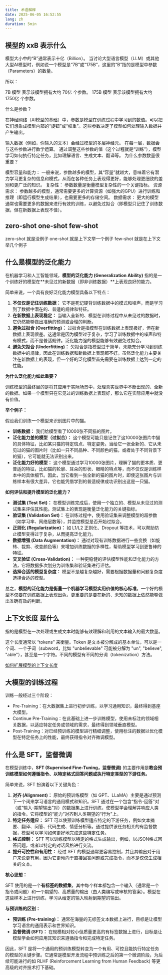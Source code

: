 ```yaml
---
title: 术语解释
date: 2025-06-05 16:52:55
lang: zh
duration: 5min
---
```



## 模型的 xxB 表示什么
模型大小中的“B”通常表示十亿（Billion）。
当讨论大型语言模型（LLM）或其他大型AI模型时，例如说一个模型是“7B”或“175B”，这里的“B”指的是模型中参数（Parameters）的数量。

所以：

7B 模型 表示该模型拥有大约 70亿 个参数。
175B 模型 表示该模型拥有大约 1750亿 个参数。

什么是参数？

在神经网络（AI模型的基础）中，参数是模型在训练过程中学习到的数值。可以把它们想象成模型内部的“旋钮”或“权重”。这些参数决定了模型如何处理输入数据并产生输出。

输入数据（例如，你输入的文本）会经过模型的多层神经元。
在每一层，数据会与这些参数进行数学运算。
通过调整这些参数的值（这个过程就是“训练”），模型学习如何执行特定任务，比如理解语言、生成文本、翻译等。
为什么参数数量很重要？

模型容量和能力： 一般来说，参数越多的模型，其“容量”就越大，意味着它有潜力学习更复杂的信息和模式，从而在各种任务上表现得更好，能够处理更细致的差别和更广泛的知识。
复杂性： 参数数量是衡量模型复杂性的一个关键指标。
资源需求： 参数越多的模型，通常需要更多的计算资源（如强大的GPU）进行训练和推理（即运行模型生成结果），也需要更多的存储空间。
数据需求： 更大的模型通常也需要更多的数据来进行有效的训练，以避免过拟合（即模型只记住了训练数据，但在新数据上表现不佳）。

## zero-shot one-shot few-shot

zero-shot 就是没例子
one-shot 就是上下文举一个例子
few-shot 就是在上下文举几个例子


## 什么是模型的泛化能力
在机器学习和人工智能领域，**模型的泛化能力 (Generalization Ability)** 指的是一个训练好的模型在**未见过的新数据（即非训练数据）**上表现良好的能力。

简单来说，一个具有良好泛化能力模型具备以下特点：

1.  **不仅仅是记住训练数据：** 它不是死记硬背训练数据中的模式和噪声，而是学习到了数据中潜在的、普适的规律和特征。
2.  **在新数据上表现稳定：** 当输入全新的、模型在训练过程中从未见过的数据时，它仍然能够做出准确的预测或合理的判断。
3.  **避免过拟合 (Overfitting)：** 过拟合是指模型在训练数据上表现极好，但在新数据上表现很差。这通常是因为模型过于复杂，学习了训练数据中的噪声和特有模式，而不是普适规律。泛化能力强的模型能够有效避免过拟合。
4.  **避免欠拟合 (Underfitting)：** 欠拟合是指模型过于简单，未能充分学习到训练数据中的规律，因此在训练数据和新数据上表现都不好。虽然泛化能力主要关注在新数据上的表现，但一个好的泛化模型首先需要在训练数据上达到一定的性能。

**为什么泛化能力如此重要？**

训练模型的最终目的是将其应用于实际场景中，处理真实世界中不断出现的、全新的数据。如果一个模型只在它见过的训练数据上表现好，那么它在实际应用中就没有价值。

**举个例子：**

假设我们训练一个模型来识别图片中的猫。

* **训练数据：** 我们给模型看了10000张不同猫的图片。
* **泛化能力差的模型（过拟合）：** 这个模型可能只是记住了这10000张图片中猫的具体特征，比如某只猫的特定斑点、特定姿势。当给它一张全新的、它从未见过的猫的图片时（比如一只不同品种、不同颜色的猫，或者处于不同背景下的猫），它可能就无法识别出来。
* **泛化能力好的模型：** 这个模型通过学习10000张图片，理解了猫的更本质、更普适的特征，比如猫的轮廓、耳朵的形状、眼睛的特点等，而不仅仅是训练样本中的具体细节。因此，当它看到一张全新的猫的图片时，即使这张图片与训练样本有很大差异，它也能凭借学到的普适规律成功识别出这是一只猫。

**如何评估和提升模型的泛化能力？**

* **测试集 (Test Set)：** 在模型训练完成后，使用一个独立的、模型从未见过的测试集来评估其性能。测试集上的表现是衡量泛化能力的关键指标。
* **验证集 (Validation Set)：** 在训练过程中，使用验证集来调整模型的超参数（如学习率、网络层数等），并监控模型是否开始过拟合。
* **正则化 (Regularization)：** 如 L1/L2 正则化、Dropout 等技术，可以帮助防止模型变得过于复杂，从而提高泛化能力。
* **数据增强 (Data Augmentation)：** 通过对现有训练数据进行一些变换（如旋转、裁剪、改变颜色等）来增加训练数据的多样性，帮助模型学习到更鲁棒的特征。
* **交叉验证 (Cross-Validation)：** 一种更稳健的评估模型性能和泛化能力的方法，它将数据多次划分为训练集和验证集进行评估。
* **选择合适的模型复杂度：** 模型不是越复杂越好，需要根据数据量和问题复杂度选择合适的模型。

总之，**模型的泛化能力是衡量一个机器学习模型实用价值的核心标准**。一个好的模型不仅要在训练数据上表现出色，更重要的是要在新的、未知的数据上依然能够做出准确有效的判断。

## 上下文长度 是什么
指的是模型在一次处理或生成文本时能够有效理解和利用的文本输入的最大数量。

这个长度通常以 “tokens” 来衡量。Token 是文本被分解成的基本单位，可以是一个词、一个子词（subword，比如 "unbelievable" 可能被分解为 "un", "believe", "able"），甚至是一个字符。不同的模型有不同的分词（tokenization）方法。

[如何扩展模型的上下文长度](./long-context.md)

## 大模型的训练过程
训练一般经过三个阶段：
- Pre-Training：在大数据集上进行初步训练，以学习通用知识，最终得到基座大模型。
- Continue Pre-Training：在此基础上进一步训练模型，使用未标注的领域相关数据，以适应特定任务或领域的需求，最终得到领域垂直模型。
- Post-Training：对已经预训练的模型进行精细调整，使用标注的数据以优化模型在特定任务上的性能，最终获得指令对齐微调模型。

## 什么是 SFT，监督微调
在模型训练中，**SFT (Supervised Fine-Tuning，监督微调)** 的主要作用是**教会预训练模型如何遵循指令、以特定格式回答问题或执行特定类型的下游任务。**

简单来说，SFT 扮演着以下关键角色：

1.  **对齐 (Alignment)：** 原始的预训练模型（如 GPT、LLaMA）主要是通过预测下一个词来学习语言的通用模式和知识。SFT 通过在一个包含“指令-回答”对（或“输入-期望输出”对）的数据集上进行训练，使模型学会理解并响应人类的指令。它将模型的“能力”对齐到人类期望的“行为”上。
2.  **特定任务适应：** SFT 可以使预训练模型适应特定的下游任务，例如文本摘要、翻译、问答、代码生成、情感分析等。通过提供该任务相关的有监督数据，模型可以学习如何更好地完成这些特定任务。
3.  **格式控制：** SFT 可以训练模型以特定的格式生成输出，例如，以JSON格式回答问题，或者以特定的对话风格进行交流。
4.  **提升可控性和有用性：** 经过 SFT 的模型通常更容易控制，并且其输出对于用户来说更有用，因为它更倾向于直接回答问题或完成指令，而不是仅仅生成相关的文本。

**核心思想：**

SFT 使用的是一个**有标签的数据集**，其中每个样本都包含一个输入（通常是一个指令或问题）和一个期望的、高质量的输出（由人类编写或审核的答案）。模型在这些样本上进行训练，学习从给定的输入映射到期望的输出。

**与预训练的区别：**

* **预训练 (Pre-training)：** 通常在海量的无标签文本数据上进行，目标是让模型学习语言的通用表示和世界知识。
* **监督微调 (SFT)：** 在规模相对较小但质量更高的有标签数据上进行，目标是让模型学会如何应用其知识来遵循指令和完成特定任务。

因此，SFT 是将一个通用的预训练模型转变为一个有用、可控且能执行特定任务的模型的关键步骤。它通常是模型开发流程中预训练之后的第一个微调阶段，为后续可能进行的如 RLHF (Reinforcement Learning from Human Feedback) 等更高级的对齐技术打下基础。